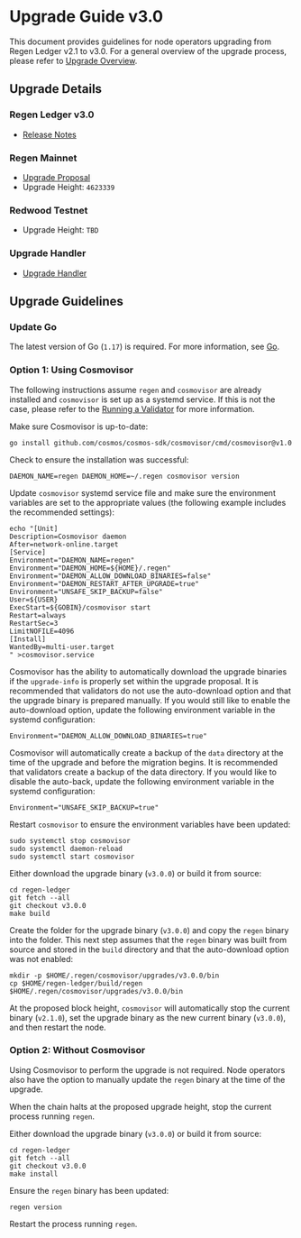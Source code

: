 # Upgrade Guide v3.0

This document provides guidelines for node operators upgrading from Regen Ledger v2.1 to v3.0. For a general overview of the upgrade process, please refer to [Upgrade Overview](./upgrade.md).

## Upgrade Details

### Regen Ledger v3.0

- [Release Notes](https://github.com/regen-network/regen-ledger/releases/tag/v3.0.0)

### Regen Mainnet

- [Upgrade Proposal](https://wallet.keplr.app/#/regen/governance?detailId=9)
- Upgrade Height: `4623339`

### Redwood Testnet

- Upgrade Height: `TBD`

### Upgrade Handler

- [Upgrade Handler](https://github.com/regen-network/regen-ledger/blob/v3.0.0/app/stable_appconfig.go#L46-L64)

## Upgrade Guidelines

### Update Go

The latest version of Go (`1.17`) is required. For more information, see [Go](https://golang.org/).

### Option 1: Using Cosmovisor

The following instructions assume `regen` and `cosmovisor` are already installed and `cosmovisor` is set up as a systemd service. If this is not the case, please refer to the [Running a Validator](../getting-started/running-a-validator.md#install-cosmovisor) for more information.

Make sure Cosmovisor is up-to-date:

```
go install github.com/cosmos/cosmos-sdk/cosmovisor/cmd/cosmovisor@v1.0
```

Check to ensure the installation was successful:

```
DAEMON_NAME=regen DAEMON_HOME=~/.regen cosmovisor version
```

Update `cosmovisor` systemd service file and make sure the environment variables are set to the appropriate values (the following example includes the recommended settings):

```
echo "[Unit]
Description=Cosmovisor daemon
After=network-online.target
[Service]
Environment="DAEMON_NAME=regen"
Environment="DAEMON_HOME=${HOME}/.regen"
Environment="DAEMON_ALLOW_DOWNLOAD_BINARIES=false"
Environment="DAEMON_RESTART_AFTER_UPGRADE=true"
Environment="UNSAFE_SKIP_BACKUP=false"
User=${USER}
ExecStart=${GOBIN}/cosmovisor start
Restart=always
RestartSec=3
LimitNOFILE=4096
[Install]
WantedBy=multi-user.target
" >cosmovisor.service
```

Cosmovisor has the ability to automatically download the upgrade binaries if the `upgrade-info` is properly set within the upgrade proposal. It is recommended that validators do not use the auto-download option and that the upgrade binary is prepared manually. If you would still like to enable the auto-download option, update the following environment variable in the systemd configuration:

```
Environment="DAEMON_ALLOW_DOWNLOAD_BINARIES=true"
```

Cosmovisor will automatically create a backup of the `data` directory at the time of the upgrade and before the migration begins. It is recommended that validators create a backup of the data directory. If you would like to disable the auto-back, update the following environment variable in the systemd configuration:

```
Environment="UNSAFE_SKIP_BACKUP=true"
```

Restart `cosmovisor` to ensure the environment variables have been updated:

```
sudo systemctl stop cosmovisor
sudo systemctl daemon-reload
sudo systemctl start cosmovisor
```

Either download the upgrade binary (`v3.0.0`) or build it from source:

```
cd regen-ledger
git fetch --all
git checkout v3.0.0
make build
```

Create the folder for the upgrade binary (`v3.0.0`) and copy the `regen` binary into the folder. This next step assumes that the `regen` binary was built from source and stored in the `build` directory and that the auto-download option was not enabled:

```
mkdir -p $HOME/.regen/cosmovisor/upgrades/v3.0.0/bin
cp $HOME/regen-ledger/build/regen $HOME/.regen/cosmovisor/upgrades/v3.0.0/bin
```

At the proposed block height, `cosmovisor` will automatically stop the current binary (`v2.1.0`), set the upgrade binary as the new current binary (`v3.0.0`), and then restart the node.

### Option 2: Without Cosmovisor

Using Cosmovisor to perform the upgrade is not required. Node operators also have the option to manually update the `regen` binary at the time of the upgrade.

When the chain halts at the proposed upgrade height, stop the current process running `regen`.

Either download the upgrade binary (`v3.0.0`) or build it from source:

```
cd regen-ledger
git fetch --all
git checkout v3.0.0
make install
```

Ensure the `regen` binary has been updated:

```
regen version
```

Restart the process running `regen`.